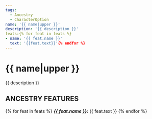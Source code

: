 ```yaml
---
tags:
  - Ancestry
  - CharacterOption
name: '{{ name|upper }}'
description: '{{ description }}'
feats:{% for feat in feats %}
- name: '{{ feat.name }}'
  text: '{{feat.text}}'{% endfor %}
---
```


# {{ name|upper }}

{{ description }}

## ANCESTRY FEATURES
{% for feat in feats %}
***{{ feat.name }}:*** {{ feat.text }}
{% endfor %}
